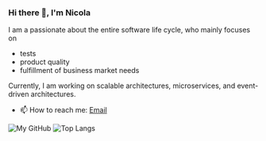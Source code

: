 ### Hi there 👋, I'm Nicola

I am a passionate about the entire software life cycle, who mainly focuses on
- tests
- product quality
- fulfillment of business market needs

Currently, I am working on scalable architectures, microservices, and event-driven architectures.
<!--
**NicoMincuzzi/NicoMincuzzi** is a ✨ _special_ ✨ repository because its `README.md` (this file) appears on your GitHub profile.

Here are some ideas to get you started:

- 🔭 I’m currently working on ...
- 🌱 I’m currently learning ...
- 👯 I’m looking to collaborate on ...
- 🤔 I’m looking for help with ...
- 💬 Ask me about ...
- 😄 Pronouns: ...
- ⚡ Fun fact: ...
-->
- 📫 How to reach me: [Email](mailto:nicolamincuzzi88@gmail.com)

![My GitHub](https://github-readme-stats.vercel.app/api?username=NicoMincuzzi&count_private=true&show_icons=true&theme=dark&include_all_commits=true&hide_title=true) ![Top Langs](https://github-readme-stats.vercel.app/api/top-langs/?username=NicoMincuzzi&layout=compact&theme=dark&langs_count=6&hide=Lex,Makefile,Ruby)
